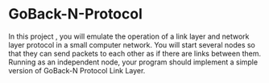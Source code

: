 # GoBack-N-Protocol
In this  project , you will emulate the operation of a link layer and network layer protocol in a small computer network. You will start several nodes so that they can send packets to each other as if there are links between them. Running as an independent node, your program should implement a simple version of GoBack-N Protocol Link Layer.
